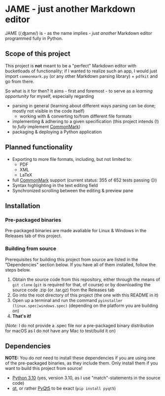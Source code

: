 # JAME - just another Markdown editor

JAME (/ˌʤame/) is - as the name implies - *just another* Markdown editor programmed fully in Python.

## Scope of this project
This project is **not** meant to be a "perfect" Markdown editor with bucketloads of functionality; if I wanted to realize such an app, I would just import `commonmark.py` (or any other Markdown parsing library) + `pdfkit` and go from there.

So what is it for then? It aims - first and foremost - to serve as a *learning opportunity* for myself, especially regarding
- parsing in general (learning about different ways parsing can be done; mostly not visible in the code itself)
    - working with & converting to/from different file formats
- implementing & adhering to a given specification (this project intends (!) to *fully* implement [CommonMark](https://commonmark.org/))
- packaging & deploying a Python application

## Planned functionality
- Exporting to more file formats, including, but not limited to:
    - PDF
    - XML
    - LaTeX
- full [CommonMark](https://commonmark.org/) support (current status: 355 of 652 tests passing 😐)
- Syntax highlighting in the text editing field
- Synchronized scrolling between the editing & preview pane

## Installation
### Pre-packaged binaries
Pre-packaged binaries are made avaliable for Linux & Windows in the Releases tab of this project.

### Building from source
Prerequisites for building this project from source are listed in the "Dependencies" section below. If you have all of them installed, follow the steps below.

1. Obtain the source code from this repository, either through the means of `git clone` (`git` is required for that, of course) or by downloading the source code .zip (or .tar.gz) from the Releases tab
2. Go into the root directory of this project (the one with this README in it)
3. Open up a terminal and run the command `pyinstaller (linux.spec|windows.spec)` (depending on the platform you are building on)
4. **That's it!**

(*Note:* I do not provide a .spec file nor a pre-packaged binary distribution for macOS as I do not have any Mac to test/build it on)

## Dependencies
**NOTE:** You do *not* need to install these dependencies if you are using one of the pre-packaged binaries, as they include them. Only install them if you want to build this project from source!

- [Python 3.10](https://www.python.org/downloads/) (yes, version 3.10, as I use "match"-statements in the source code)
- [qt](https://www.qt.io/), or rather [PyQt5](https://pypi.org/project/PyQt5/) to be exact (`pip install pyqt5`)